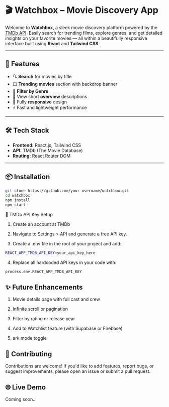 # 🎬 Watchbox – Movie Discovery App

Welcome to **Watchbox**, a sleek movie discovery platform powered by the [TMDb API](https://www.themoviedb.org/documentation/api). Easily search for trending films, explore genres, and get detailed insights on your favorite movies — all within a beautifully responsive interface built using **React** and **Tailwind CSS**.

---

## 🚀 Features

- 🔍 **Search** for movies by title  
- 🎞️ **Trending movies** section with backdrop banner  
- 🧠 **Filter by Genre**  
- 📖 View short **overview** descriptions  
- 📱 Fully **responsive** design  
- ⚡ Fast and lightweight performance  

---

## 🛠️ Tech Stack

- **Frontend:** React.js, Tailwind CSS  
- **API:** TMDb (The Movie Database)  
- **Routing:** React Router DOM  

---

## 📦 Installation

```bash
git clone https://github.com/your-username/watchbox.git
cd watchbox
npm install
npm start

```

🔑 TMDb API Key Setup
1) Create an account at TMDb

2) Navigate to Settings > API and generate a free API key.

3) Create a .env file in the root of your project and add:

```bash
REACT_APP_TMDB_API_KEY=your_api_key_here
```

4) Replace all hardcoded API keys in your code with:


```bash
process.env.REACT_APP_TMDB_API_KEY

```

## ✨ Future Enhancements
1) Movie details page with full cast and crew

2) Infinite scroll or pagination

3) Filter by rating or release year

4) Add to Watchlist feature (with Supabase or Firebase)

5) ark mode toggle

## 🤝 Contributing
Contributions are welcome! If you'd like to add features, report bugs, or suggest improvements, please open an issue or submit a pull request.

## 🌐 Live Demo
Coming soon... 
